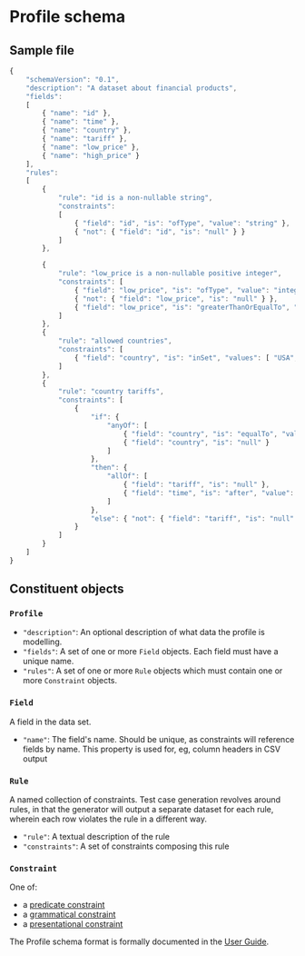 # Profile schema

## Sample file
```javascript
{
	"schemaVersion": "0.1",
	"description": "A dataset about financial products",
	"fields":
	[
		{ "name": "id" },
		{ "name": "time" },
		{ "name": "country" },
		{ "name": "tariff" },
		{ "name": "low_price" },
		{ "name": "high_price" }
	],
	"rules":
	[
		{
			"rule": "id is a non-nullable string",
			"constraints":
			[
				{ "field": "id", "is": "ofType", "value": "string" },
				{ "not": { "field": "id", "is": "null" } }
			]
		},

		{
			"rule": "low_price is a non-nullable positive integer",
			"constraints": [
				{ "field": "low_price", "is": "ofType", "value": "integer" },
				{ "not": { "field": "low_price", "is": "null" } },
				{ "field": "low_price", "is": "greaterThanOrEqualTo", "value": 0 }
			]
		},
		{ 
			"rule": "allowed countries",
			"constraints": [
				{ "field": "country", "is": "inSet", "values": [ "USA", "GB", "FRANCE" ] }
			]
		},
		{
			"rule": "country tariffs",
			"constraints": [
				{
					"if": {
						"anyOf": [
							{ "field": "country", "is": "equalTo", "value": "USA" },
							{ "field": "country", "is": "null" }
						]
					},
					"then": {
						"allOf": [
							{ "field": "tariff", "is": "null" },
							{ "field": "time", "is": "after", "value": { "date": "2014-01-01" } }
						]
					},
					"else": { "not": { "field": "tariff", "is": "null" } }
				}
			]
		}
	]
}
```

## Constituent objects

### `Profile`
* `"description"`: An optional description of what data the profile is modelling.
* `"fields"`: A set of one or more `Field` objects. Each field must have a unique name.
* `"rules"`: A set of one or more `Rule` objects which must contain one or more `Constraint` objects.

### `Field`

A field in the data set.

* `"name"`: The field's name. Should be unique, as constraints will reference fields by name. This property is used for, eg, column headers in CSV output

### `Rule`
A named collection of constraints. Test case generation revolves around rules, in that the generator will output a separate dataset for each rule, wherein each row violates the rule in a different way.

* `"rule"`: A textual description of the rule
* `"constraints"`: A set of constraints composing this rule

### `Constraint`

One of:

- a [predicate constraint](UserGuide.md#Predicate-constraints)
- a [grammatical constraint](UserGuide.md#Grammatical-constraints)
- a [presentational constraint](UserGuide.md#Presentational-constraints)


The Profile schema format is formally documented in the [User Guide](UserGuide.md).
